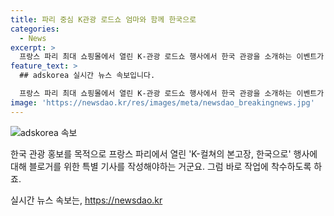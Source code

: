 ```yaml
---
title: 파리 중심 K관광 로드쇼 엄마와 함께 한국으로
categories:
  - News
excerpt: >
  프랑스 파리 최대 쇼핑몰에서 열린 K-관광 로드쇼 행사에서 한국 관광을 소개하는 이벤트가 진행됐다. 이번 행사는 K-컬쳐의 본고장, 한국으로를 슬로건으로 개최되었으며, 케이팝 공연, 한국으로의 여행 테마 체험, 한국 음식과 전통주 체험 등의 이벤트가 마련되었다. 이벤트에는 내가 한국여행을 하고 싶은 이유 콘텐츠 제작 경연에서 우승한 스와니 모르텔리에 씨가 주어진 대한항공 파리-인천 왕복 비행기 티켓을 수상하는 장면도 포착되었다.
feature_text: >
  ## adskorea 실시간 뉴스 속보입니다.

  프랑스 파리 최대 쇼핑몰에서 열린 K-관광 로드쇼 행사에서 한국 관광을 소개하는 이벤트가 진행됐다. 이번 행사는 K-컬쳐의 본고장, 한국으로를 슬로건으로 개최되었으며, 케이팝 공연, 한국으로의 여행 테마 체험, 한국 음식과 전통주 체험 등의 이벤트가 마련되었다. 이벤트에는 내가 한국여행을 하고 싶은 이유 콘텐츠 제작 경연에서 우승한 스와니 모르텔리에 씨가 주어진 대한항공 파리-인천 왕복 비행기 티켓을 수상하는 장면도 포착되었다.
image: 'https://newsdao.kr/res/images/meta/newsdao_breakingnews.jpg'
---
```


<p><img src="https://newsdao.kr/res/images/meta/newsdao_breakingnews.jpg" alt="adskorea 속보" /></p>

<p>한국 관광 홍보를 목적으로 프랑스 파리에서 열린 'K-컬쳐의 본고장, 한국으로' 행사에 대해 블로거를 위한 특별 기사를 작성해야하는 거군요. 그럼 바로 작업에 착수하도록 하죠.</p>
실시간 뉴스 속보는, <a href="https://newsdao.kr" rel="dofollow">https://newsdao.kr</a>



